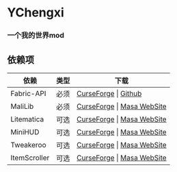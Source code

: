 # YChengxi



###     一个我的世界mod



## 依赖项

| 依赖           | 类型  | 下载                                                                                                                                                 |
|--------------|-----|----------------------------------------------------------------------------------------------------------------------------------------------------|
| Fabric-API   | 必须  | [CurseForge](https://www.curseforge.com/minecraft/mc-mods/fabric-api) &#124; [Github](https://github.com/FabricMC/fabric)                          |
| MaliLib      | 必须  | [CurseForge](https://www.curseforge.com/minecraft/mc-mods/malilib) &#124; [Masa WebSite](https://masa.dy.fi/mcmods/client_mods/?mod=malilib)       |
| Litematica   | 可选  | [CurseForge](https://www.curseforge.com/minecraft/mc-mods/litematica) &#124; [Masa WebSite](https://masa.dy.fi/mcmods/client_mods/?mod=litematica) |
| MiniHUD      | 可选  | [CurseForge](https://www.curseforge.com/minecraft/mc-mods/minihud) &#124; [Masa WebSite](https://masa.dy.fi/mcmods/client_mods/?mod=minihud)       |
| Tweakeroo    | 可选  | [CurseForge](https://www.curseforge.com/minecraft/mc-mods/tweakeroo) &#124; [Masa WebSite](https://masa.dy.fi/mcmods/client_mods/?mod=tweakeroo)   |
| ItemScroller | 可选  | [CurseForge](https://www.curseforge.com/minecraft/mc-mods/item-scroller) &#124; [Masa WebSite](https://masa.dy.fi/mcmods/client_mods/?mod=itemscroller)   |
